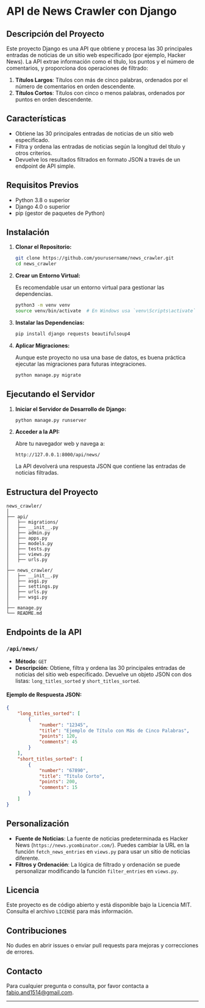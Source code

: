 # API de News Crawler con Django

## Descripción del Proyecto

Este proyecto Django es una API que obtiene y procesa las 30 principales entradas de noticias de un sitio web especificado (por ejemplo, Hacker News). La API extrae información como el título, los puntos y el número de comentarios, y proporciona dos operaciones de filtrado:

1. **Títulos Largos**: Títulos con más de cinco palabras, ordenados por el número de comentarios en orden descendente.
2. **Títulos Cortos**: Títulos con cinco o menos palabras, ordenados por puntos en orden descendente.

## Características

- Obtiene las 30 principales entradas de noticias de un sitio web especificado.
- Filtra y ordena las entradas de noticias según la longitud del título y otros criterios.
- Devuelve los resultados filtrados en formato JSON a través de un endpoint de API simple.

## Requisitos Previos

- Python 3.8 o superior
- Django 4.0 o superior
- pip (gestor de paquetes de Python)

## Instalación

1. **Clonar el Repositorio:**

   ```bash
   git clone https://github.com/yourusername/news_crawler.git
   cd news_crawler
   ```

2. **Crear un Entorno Virtual:**

   Es recomendable usar un entorno virtual para gestionar las dependencias.

   ```bash
   python3 -m venv venv
   source venv/bin/activate  # En Windows usa `venv\Scripts\activate`
   ```

3. **Instalar las Dependencias:**

   ```bash
   pip install django requests beautifulsoup4
   ```

4. **Aplicar Migraciones:**

   Aunque este proyecto no usa una base de datos, es buena práctica ejecutar las migraciones para futuras integraciones.

   ```bash
   python manage.py migrate
   ```

## Ejecutando el Servidor

1. **Iniciar el Servidor de Desarrollo de Django:**

   ```bash
   python manage.py runserver
   ```

2. **Acceder a la API:**

   Abre tu navegador web y navega a:

   ```
   http://127.0.0.1:8000/api/news/
   ```

   La API devolverá una respuesta JSON que contiene las entradas de noticias filtradas.

## Estructura del Proyecto

```plaintext
news_crawler/
│
├── api/
│   ├── migrations/
│   ├── __init__.py
│   ├── admin.py
│   ├── apps.py
│   ├── models.py
│   ├── tests.py
│   ├── views.py
│   ├── urls.py
│
├── news_crawler/
│   ├── __init__.py
│   ├── asgi.py
│   ├── settings.py
│   ├── urls.py
│   ├── wsgi.py
│
├── manage.py
└── README.md
```

## Endpoints de la API

### `/api/news/`

- **Método**: `GET`
- **Descripción**: Obtiene, filtra y ordena las 30 principales entradas de noticias del sitio web especificado. Devuelve un objeto JSON con dos listas: `long_titles_sorted` y `short_titles_sorted`.

#### Ejemplo de Respuesta JSON:

```json
{
    "long_titles_sorted": [
        {
            "number": "12345",
            "title": "Ejemplo de Título con Más de Cinco Palabras",
            "points": 120,
            "comments": 45
        }
    ],
    "short_titles_sorted": [
        {
            "number": "67890",
            "title": "Título Corto",
            "points": 200,
            "comments": 15
        }
    ]
}
```

## Personalización

- **Fuente de Noticias**: La fuente de noticias predeterminada es Hacker News (`https://news.ycombinator.com/`). Puedes cambiar la URL en la función `fetch_news_entries` en `views.py` para usar un sitio de noticias diferente.
- **Filtros y Ordenación**: La lógica de filtrado y ordenación se puede personalizar modificando la función `filter_entries` en `views.py`.

## Licencia

Este proyecto es de código abierto y está disponible bajo la Licencia MIT. Consulta el archivo `LICENSE` para más información.

## Contribuciones

No dudes en abrir issues o enviar pull requests para mejoras y correcciones de errores.

## Contacto

Para cualquier pregunta o consulta, por favor contacta a [fabio.and1514@gmail.com](mailto:fabio.and1514@gmail.com).

---